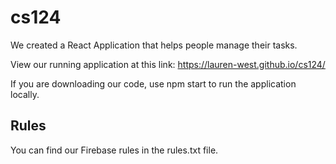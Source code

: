# cs124

We created a React Application that helps people manage their tasks. 

View our running application at this link: https://lauren-west.github.io/cs124/

If you are downloading our code, use npm start to run the application locally. 


## Rules

You can find our Firebase rules in the rules.txt file.

